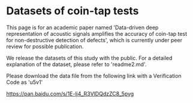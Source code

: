 # Datasets of coin-tap tests

This page is for an academic paper named 'Data-driven deep representation of acoustic signals amplifies the accuracy of coin-tap test for non-destructive detection of defects', which is currently under peer review for possible publication.

We release the datasets of this study with the public. For a detailed explanation of the dataset, please refer to 'readme2.md'.

Please download the data file from the following link with a Verification Code as 'u5v1'

https://pan.baidu.com/s/1E-lj4_R3VlDQdzZC8_5pyg
